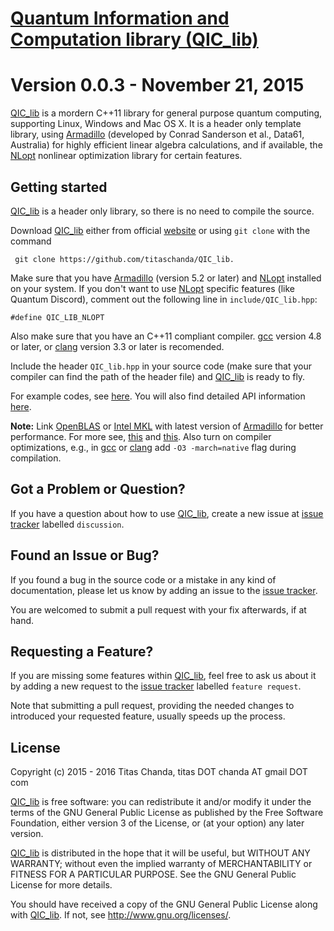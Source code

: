 # [Quantum Information and Computation library (QIC_lib)](http://qiclib.in)
Version 0.0.3 - November 21, 2015 
=================================
[QIC_lib](http://qiclib.in) is a mordern C++11 library for general purpose quantum computing, supporting Linux, Windows and Mac OS X. 
It is a header only template library, using [Armadillo](http://arma.sourceforge.net/) (developed by Conrad Sanderson et al., Data61, Australia) for highly efficient linear algebra calculations, and if available, the [NLopt](http://ab-initio.mit.edu/wiki/index.php/NLopt) nonlinear optimization library for certain features.

Getting started
---------------
[QIC_lib](http://qiclib.in) is a header only library, so there is no need to compile the source.


Download [QIC_lib](http://qiclib.in) either from official [website](http://qiclib.in/) or using `git clone` with the command
   
     git clone https://github.com/titaschanda/QIC_lib.


Make sure that you have [Armadillo](http://arma.sourceforge.net/) (version 5.2 or later) and [NLopt](http://ab-initio.mit.edu/wiki/index.php/NLopt) installed on your system. If you don't want to use [NLopt](http://ab-initio.mit.edu/wiki/index.php/NLopt) specific features (like Quantum Discord), comment out the following line in `include/QIC_lib.hpp`:

    #define QIC_LIB_NLOPT


Also make sure that you have an C++11 compliant compiler. [gcc](https://gcc.gnu.org/) version 4.8 or later, or [clang](http://clang.llvm.org/) version 3.3 or later is recomended.

 
Include the header `QIC_lib.hpp` in your source code (make sure that your compiler can find the path of the header file) and [QIC_lib](http://qiclib.in) is ready to fly. 


For example codes, see [here](http://qiclib.in/sample.html). You will also find detailed API information [here](http://qiclib.in/documentation.html).


**Note:** Link [OpenBLAS](http://www.openblas.net/) or [Intel MKL](https://software.intel.com/en-us/intel-mkl) with latest version of [Armadillo](http://arma.sourceforge.net/) for better performance. For more see, [this](http://arma.sourceforge.net/faq.html#dependencies) and [this](https://gist.github.com/bdsatish/5646151). Also turn on compiler optimizations, e.g., in [gcc](https://gcc.gnu.org/) or [clang](http://clang.llvm.org/) add `-O3 -march=native` flag during compilation.

Got a Problem or Question?
--------------------------
If you have a question about how to use [QIC_lib](http://qiclib.in), create a new issue at [issue tracker](https://github.com/titaschanda/QIC_lib/issues) labelled `discussion`.

Found an Issue or Bug?
----------------------
If you found a bug in the source code or a mistake in any kind of documentation, please let us know by adding an issue to the  [issue tracker](https://github.com/titaschanda/QIC_lib/issues).


You are welcomed to submit a pull request with your fix afterwards, if at hand.

Requesting a Feature?
---------------------
If you are missing some features within [QIC_lib](http://qiclib.in), feel free to ask us about it by adding a new request to the [issue tracker](https://github.com/titaschanda/QIC_lib/issues) labelled `feature request`.

Note that submitting a pull request, providing the needed changes to introduced your requested feature, usually speeds up the process.

License
-------
Copyright (c) 2015 - 2016  Titas Chanda, titas DOT chanda AT gmail DOT com

[QIC_lib](http://qiclib.in) is free software: you can redistribute it and/or modify
it under the terms of the GNU General Public License as published by
the Free Software Foundation, either version 3 of the License, or
(at your option) any later version.

[QIC_lib](http://qiclib.in) is distributed in the hope that it will be useful,
but WITHOUT ANY WARRANTY; without even the implied warranty of
MERCHANTABILITY or FITNESS FOR A PARTICULAR PURPOSE.  See the
GNU General Public License for more details.

You should have received a copy of the GNU General Public License
along with [QIC_lib](http://qiclib.in).  If not, see <http://www.gnu.org/licenses/>.
